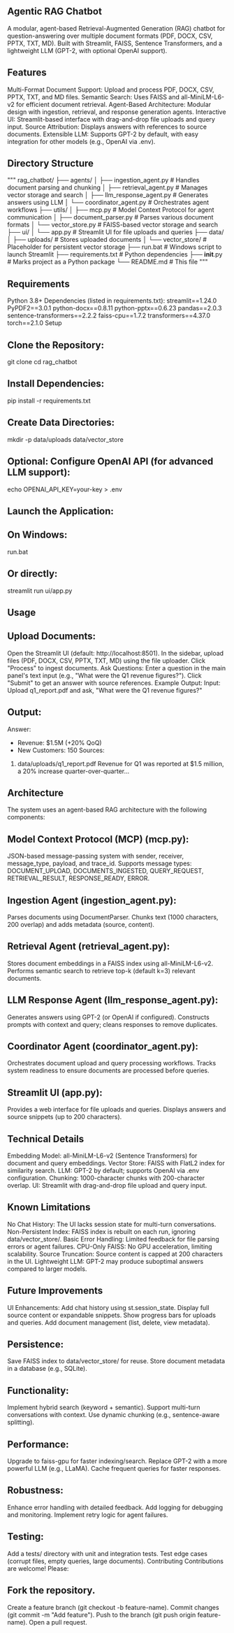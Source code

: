 ## Agentic RAG Chatbot
A modular, agent-based Retrieval-Augmented Generation (RAG) chatbot for question-answering over multiple document formats (PDF, DOCX, CSV, PPTX, TXT, MD). Built with Streamlit, FAISS, Sentence Transformers, and a lightweight LLM (GPT-2, with optional OpenAI support).

## Features
Multi-Format Document Support: Upload and process PDF, DOCX, CSV, PPTX, TXT, and MD files.
Semantic Search: Uses FAISS and all-MiniLM-L6-v2 for efficient document retrieval.
Agent-Based Architecture: Modular design with ingestion, retrieval, and response generation agents.
Interactive UI: Streamlit-based interface with drag-and-drop file uploads and query input.
Source Attribution: Displays answers with references to source documents.
Extensible LLM: Supports GPT-2 by default, with easy integration for other models (e.g., OpenAI via .env).

## Directory Structure
"""
rag_chatbot/
├── agents/
│   ├── ingestion_agent.py      # Handles document parsing and chunking
│   ├── retrieval_agent.py      # Manages vector storage and search
│   ├── llm_response_agent.py   # Generates answers using LLM
│   └── coordinator_agent.py    # Orchestrates agent workflows
├── utils/
│   ├── mcp.py                 # Model Context Protocol for agent communication
│   ├── document_parser.py     # Parses various document formats
│   └── vector_store.py        # FAISS-based vector storage and search
├── ui/
│   └── app.py                 # Streamlit UI for file uploads and queries
├── data/
│   ├── uploads/               # Stores uploaded documents
│   └── vector_store/          # Placeholder for persistent vector storage
├── run.bat                    # Windows script to launch Streamlit
├── requirements.txt           # Python dependencies
├── __init__.py                # Marks project as a Python package
└── README.md                  # This file
"""
## Requirements
Python 3.8+
Dependencies (listed in requirements.txt):
streamlit==1.24.0
PyPDF2==3.0.1
python-docx==0.8.11
python-pptx==0.6.23
pandas==2.0.3
sentence-transformers==2.2.2
faiss-cpu==1.7.2
transformers==4.37.0
torch==2.1.0
Setup

## Clone the Repository:
git clone <repository-url>
cd rag_chatbot

## Install Dependencies:
pip install -r requirements.txt

## Create Data Directories:
mkdir -p data/uploads data/vector_store

## Optional: Configure OpenAI API (for advanced LLM support):
echo OPENAI_API_KEY=your-key > .env

## Launch the Application:
## On Windows:
run.bat

## Or directly:
streamlit run ui/app.py

## Usage
## Upload Documents:
Open the Streamlit UI (default: http://localhost:8501).
In the sidebar, upload files (PDF, DOCX, CSV, PPTX, TXT, MD) using the file uploader.
Click "Process" to ingest documents.
Ask Questions:
Enter a question in the main panel's text input (e.g., "What were the Q1 revenue figures?").
Click "Submit" to get an answer with source references.
Example Output:
Input: Upload q1_report.pdf and ask, "What were the Q1 revenue figures?"

## Output:
Answer:
- Revenue: $1.5M (+20% QoQ)
- New Customers: 150
Sources:
1. data/uploads/q1_report.pdf
   Revenue for Q1 was reported at $1.5 million, a 20% increase quarter-over-quarter...

## Architecture
The system uses an agent-based RAG architecture with the following components:
## Model Context Protocol (MCP) (mcp.py):
JSON-based message-passing system with sender, receiver, message_type, payload, and trace_id.
Supports message types: DOCUMENT_UPLOAD, DOCUMENTS_INGESTED, QUERY_REQUEST, RETRIEVAL_RESULT, RESPONSE_READY, ERROR.
## Ingestion Agent (ingestion_agent.py):
Parses documents using DocumentParser.
Chunks text (1000 characters, 200 overlap) and adds metadata (source, content).
## Retrieval Agent (retrieval_agent.py):
Stores document embeddings in a FAISS index using all-MiniLM-L6-v2.
Performs semantic search to retrieve top-k (default k=3) relevant documents.
## LLM Response Agent (llm_response_agent.py):
Generates answers using GPT-2 (or OpenAI if configured).
Constructs prompts with context and query; cleans responses to remove duplicates.
## Coordinator Agent (coordinator_agent.py):
Orchestrates document upload and query processing workflows.
Tracks system readiness to ensure documents are processed before queries.

## Streamlit UI (app.py):
Provides a web interface for file uploads and queries.
Displays answers and source snippets (up to 200 characters).

## Technical Details
Embedding Model: all-MiniLM-L6-v2 (Sentence Transformers) for document and query embeddings.
Vector Store: FAISS with FlatL2 index for similarity search.
LLM: GPT-2 by default; supports OpenAI via .env configuration.
Chunking: 1000-character chunks with 200-character overlap.
UI: Streamlit with drag-and-drop file upload and query input.

## Known Limitations
No Chat History: The UI lacks session state for multi-turn conversations.
Non-Persistent Index: FAISS index is rebuilt on each run, ignoring data/vector_store/.
Basic Error Handling: Limited feedback for file parsing errors or agent failures.
CPU-Only FAISS: No GPU acceleration, limiting scalability.
Source Truncation: Source content is capped at 200 characters in the UI.
Lightweight LLM: GPT-2 may produce suboptimal answers compared to larger models.

## Future Improvements
UI Enhancements:
Add chat history using st.session_state.
Display full source content or expandable snippets.
Show progress bars for uploads and queries.
Add document management (list, delete, view metadata).

## Persistence:
Save FAISS index to data/vector_store/ for reuse.
Store document metadata in a database (e.g., SQLite).

## Functionality:
Implement hybrid search (keyword + semantic).
Support multi-turn conversations with context.
Use dynamic chunking (e.g., sentence-aware splitting).

## Performance:
Upgrade to faiss-gpu for faster indexing/search.
Replace GPT-2 with a more powerful LLM (e.g., LLaMA).
Cache frequent queries for faster responses.

## Robustness:
Enhance error handling with detailed feedback.
Add logging for debugging and monitoring.
Implement retry logic for agent failures.

## Testing:
Add a tests/ directory with unit and integration tests.
Test edge cases (corrupt files, empty queries, large documents).
Contributing
Contributions are welcome! Please:

## Fork the repository.
Create a feature branch (git checkout -b feature-name).
Commit changes (git commit -m "Add feature").
Push to the branch (git push origin feature-name).
Open a pull request.
